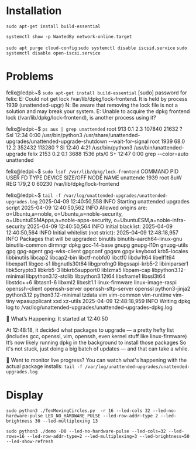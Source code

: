 # Installation

`sudo apt-get install build-essential`

`systemctl show -p WantedBy network-online.target`

`sudo apt purge cloud-config`
`sudo systemctl disable iscsid.service`
`sudo systemctl disable open-iscsi.service`

# Problems

felix@ledpi:~$ `sudo apt-get install build-essential`
[sudo] password for felix:
E: Could not get lock /var/lib/dpkg/lock-frontend. It is held by process 1939 (unattended-upgr)
N: Be aware that removing the lock file is not a solution and may break your system.
E: Unable to acquire the dpkg frontend lock (/var/lib/dpkg/lock-frontend), is another process using it?

felix@ledpi:~$ `ps aux | grep unattended`
root         913  0.1  2.3 107840 21632 ?        Ssl  12:34   0:00 /usr/bin/python3 /usr/share/unattended-upgrades/unattended-upgrade-shutdown --wait-for-signal
root        1939 68.0 12.2 352432 113280 ?       Sl   12:40   4:21 /usr/bin/python3 /usr/bin/unattended-upgrade
felix       2153  0.2  0.1   3688  1536 pts/0    S+   12:47   0:00 grep --color=auto unattended

felix@ledpi:~$ `sudo lsof /var/lib/dpkg/lock-frontend`
COMMAND    PID USER   FD   TYPE DEVICE SIZE/OFF  NODE NAME
unattende 1939 root    8uW  REG  179,2        0 60230 /var/lib/dpkg/lock-frontend

felix@ledpi:~$ `tail -f /var/log/unattended-upgrades/unattended-upgrades.log`
2025-04-09 12:40:50,558 INFO Starting unattended upgrades script
2025-04-09 12:40:50,562 INFO Allowed origins are: o=Ubuntu,a=noble, o=Ubuntu,a=noble-security, o=UbuntuESMApps,a=noble-apps-security, o=UbuntuESM,a=noble-infra-security
2025-04-09 12:40:50,564 INFO Initial blacklist:
2025-04-09 12:40:50,564 INFO Initial whitelist (not strict):
2025-04-09 12:48:18,957 INFO Packages that will be upgraded: binutils binutils-aarch64-linux-gnu binutils-common dirmngr dpkg gcc-14-base gnupg gnupg-l10n gnupg-utils gpg gpg-agent gpg-wks-client gpgconf gpgsm gpgv keyboxd krb5-locales libbinutils libcap2 libcap2-bin libctf-nobfd0 libctf0 libdw1t64 libelf1t64 libexpat1 libgcc-s1 libgnutls30t64 libgprofng0 libgssapi-krb5-2 libiniparser1 libk5crypto3 libkrb5-3 libkrb5support0 liblzma5 libpam-cap libpython3.12-minimal libpython3.12-stdlib libpython3.12t64 libsframe1 libssl3t64 libstdc++6 libtasn1-6 libxml2 libxslt1.1 linux-firmware linux-image-raspi openssh-client openssh-server openssh-sftp-server openssl python3-jinja2 python3.12 python3.12-minimal tzdata vim vim-common vim-runtime vim-tiny wpasupplicant xxd xz-utils
2025-04-09 12:48:18,959 INFO Writing dpkg log to /var/log/unattended-upgrades/unattended-upgrades-dpkg.log


🧠 What’s Happening:
It started at 12:40:50

At 12:48:18, it decided what packages to upgrade — a pretty hefty list (includes gcc, openssl, vim, openssh, even kernel stuff like linux-firmware)
It’s now likely running dpkg in the background to install those packages
So it's not stuck, just doing a big batch of updates — and that can take a while.

🧪 Want to monitor live progress?
You can watch what's happening with the actual package installs:
`tail -f /var/log/unattended-upgrades/unattended-upgrades.log`


# Display
`sudo python3 ./TenMovingCircles.py  -r 16 --led-cols 32 --led-no-hardware-pulse LED_NO_HARDWARE_PULSE --led-row-addr-type 2 --led-brightness 30 --led-multiplexing 13`

`sudo python3 ./demo -D0 --led-no-hardware-pulse --led-cols=32 --led-rows=16 --led-row-addr-type=2 --led-multiplexing=3 --led-brightness=50 --led-show-refresh`